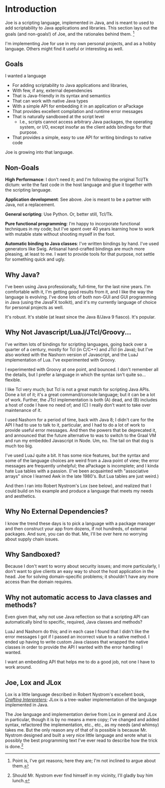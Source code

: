# Introduction

Joe is a scripting language, implemented in Java, and is meant to used to
add scriptability to Java applications and libraries.  This section lays
out the goals (and non-goals!) of Joe, and the rationales behind them. [^nuts]

I'm implementing Joe for use in my own personal projects, and as a hobby
language.  Others might find it useful or interesting as well.

## Goals

I wanted a language 

- For adding scriptability to Java applications and libraries,
- With few, if any, external dependencies
- That is Java-friendly in its syntax and semantics
- That can work with native Java types
- With a simple API for embedding it in an application or aPackage
- That provides excellent compilation and runtime error messages
- That is naturally sandboxed at the script level
  - I.e., scripts cannot access arbitrary Java packages, the operating system,
    or I/O, except insofar as the client adds bindings for that purpose.
- That provides a simple, easy to use API for writing bindings to native
  code

Joe is growing into that language.

## Non-Goals

**High Performance**: I don't need it; and I'm following the original Tcl/Tk
dictum: write the fast code in the host language and glue it together with the
scripting language.

**Application development**: See above.  Joe is meant to be a partner with
Java, not a replacement.

**General scripting**: Use Python.  Or, better still, Tcl/Tk.

**Pure functional programming**: I'm happy to incorporate functional
techniques in my code; but I've spent over 40 years learning how to work
with mutable state without shooting myself in the foot.

**Automatic binding to Java classes**: I've written bindings by hand.  I've
used generators like Swig.  Artisanal hand-crafted bindings are much more
pleasing, at least to me.  I want to provide tools for that purpose, not 
settle for something quick and ugly.

## Why Java?

I've been using Java professionally, full-time, for the last nine years.  I'm
comfortable with it, I'm getting good results from it, and I like the way the
language is evolving. I've done lots of both non-GUI and GUI programming in 
Java (using the JavaFX toolkit), and it's my currently language of choice
for personal projects as well.

It's robust. It's stable (at least since the Java 8/Java 9 fiasco).  It's
popular.

## Why Not Javascript/LuaJ/JTcl/Groovy...

I've written lots of bindings for scripting languages, going back over a
quarter of a century, mostly for Tcl (in C/C++) and JTcl (in Java); but I've
also worked with the Nashorn version of Javascript, and the LuaJ implementation
of Lua.  I've experimented with Groovy.

I experimented with Groovy at one point, and bounced. I don't remember all 
the details, but I prefer a language in which the syntax isn't quite so...
flexible.

I like Tcl very much; but Tcl is not a great match for scripting Java APIs.
Done a lot of it; it's a great command/console language; but it can be a lot
of work.  Further, the JTcl implementation is both (A) dead, and (B) includes
a host of code I have no need of; and (C) I really don't want to take over 
maintenance of it.

I used Nashorn for a period of time, back with Java 8; I didn't care for the
API I had to use to talk to it, particular, and I had to do a lot of work
to provide useful error messages.  And then the powers that be deprecated it,
and announced that the future alternative to was to switch to the Graal VM
and run my embedded Javascript in Node.  Um, no.  The tail on that dog is
much too big.

I've used LuaJ quite a bit. It has some nice features, but the syntax and some
of the language choices are weird from a Java point of view; the error
messages are frequently unhelpful; the aPackage is incomplete; and I kinda hate
Lua tables with a passion.  (I've been acquainted with "associative arrays" 
since I learned Awk in the late 1980's.  But Lua tables are just weird.)

And then I ran into Robert Nystrom's Lox (see below), and realized that I
could build on his example and produce a language that meets my needs and 
aesthetics.
 
## Why No External Dependencies?

I know the trend these days is to pick a language with a package manager and
then construct your app from dozens, if not hundreds, of external packages.
And sure, you can do that.  Me, I'll be over here no worrying about 
supply chain issues.

## Why Sandboxed?

Because I don't want to worry about security issues; and more particularly,
I don't want to give clients an easy way to shoot the host application in 
the head.  Joe for solving domain-specific problems; it shouldn't have any
more access than the domain requires.

## Why not automatic access to Java classes and methods?

Even given that, why not use Java reflection so that a scripting API can
automatically bind to specific, required, Java classes and methods?

LuaJ and Nashorn do this; and in each case I found that I didn't like the 
error messages I got if I passed an incorrect value to a native 
method. I ended up having to write custom Java classes that wrapped the native 
classes in order to provide the API I wanted with the error handling I wanted.

I want an embedding API that helps me to do a good job, not one I have to
work around.

## Joe, Lox and JLox

Lox is a little language described in Robert Nystrom's excellent book,
[*Crafting Interpreters*](https://craftinginterpreters.com); JLox is a
tree-walker implementation of the language implemented in Java.  

The Joe language and implementation derive from Lox in general and JLox in 
particular, though it is by no means a mere copy; I've changed and added
syntax, refactored the implementation, etc., etc., as my needs (and whimsy) 
takes me.  But the only reason any of that of is possible
is because Mr. Nystrom designed and built a very nice little language and wrote
what is possibly the best programming text I've ever read to describe how the
trick is done.[^lunch]

[^nuts]: Point is, I've got reasons; here they are; I'm not inclined to argue 
about them.

[^lunch]: Should Mr. Nystrom ever find himself in my vicinity, I'll gladly
buy him lunch.
